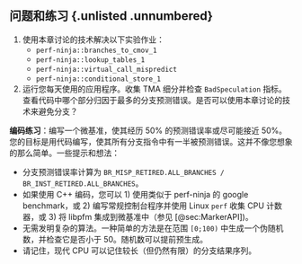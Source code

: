 ## 问题和练习 {.unlisted .unnumbered}

1. 使用本章讨论的技术解决以下实验作业：
    - `perf-ninja::branches_to_cmov_1`
    - `perf-ninja::lookup_tables_1`
    - `perf-ninja::virtual_call_mispredict`
    - `perf-ninja::conditional_store_1`
2. 运行您每天使用的应用程序。收集 TMA 细分并检查 `BadSpeculation` 指标。查看代码中哪个部分归因于最多的分支预测错误。是否可以使用本章讨论的技术来避免分支？

**编码练习**：编写一个微基准，使其经历 50% 的预测错误率或尽可能接近 50%。您的目标是用代码编写，使其所有分支指令中有一半被预测错误。这并不像您想象的那么简单。一些提示和想法：
   - 分支预测错误率计算为 `BR_MISP_RETIRED.ALL_BRANCHES / BR_INST_RETIRED.ALL_BRANCHES`。
   - 如果使用 C++ 编码，您可以 1) 使用类似于 perf-ninja 的 google benchmark，或 2) 编写常规控制台程序并使用 Linux `perf` 收集 CPU 计数器，或 3) 将 libpfm 集成到微基准中（参见 [@sec:MarkerAPI])。
   - 无需发明复杂的算法。一种简单的方法是在范围 `[0;100)` 中生成一个伪随机数，并检查它是否小于 50。随机数可以提前预生成。
   - 请记住，现代 CPU 可以记住较长（但仍然有限）的分支结果序列。

